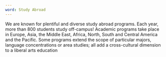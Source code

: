 ```yaml
---
word: Study Abroad
---
```


We are known for plentiful and diverse study abroad programs. Each year, more than 800 students study off-campus! Academic programs take place in Europe, Asia, the Middle East, Africa, North, South and Central America and the Pacific. Some programs extend the scope of particular majors, language concentrations or area studies; all add a cross-cultural dimension to a liberal arts education
